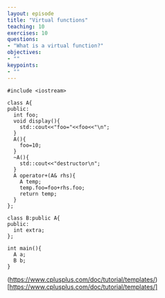 ```yaml
---
layout: episode
title: "Virtual functions"
teaching: 10
exercises: 10
questions:
- "What is a virtual function?"
objectives:
- ""
keypoints:
- ""
---
```


~~~
#include <iostream>

class A{
public:
  int foo;
  void display(){
    std::cout<<"foo="<<foo<<"\n";
  }
  A(){
    foo=10;
  }
  ~A(){
    std::cout<<"destructor\n";
  }
  A operator+(A& rhs){
    A temp;
    temp.foo=foo+rhs.foo;
    return temp;
  }
};

class B:public A{
public:
  int extra;
};

int main(){
  A a;
  B b;
}
~~~

(https://www.cplusplus.com/doc/tutorial/templates/)[https://www.cplusplus.com/doc/tutorial/templates/]
